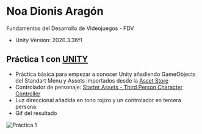 # Noa Dionis Aragón 
Fundamentos del Desarrollo de Videojuegos - FDV
- Unity Version: 2020.3.36f1

## Práctica 1 con [UNITY](https://unity.com/es)

- Práctica básica para empezar a conocer Unity añadiendo GameObjects del Standart Menu y Assets importados desde la [Asset Store](https://assetstore.unity.com/?utm_source=google&utm_medium=cpc&utm_campaign=AS_AS_Assetstore_EMEA_FR_EN_N-A_SEM-GG_acquisition_BR-PR_2022-09_Evergreen_CC3022&utm_content=AS-CoreBrand&utm_term=asset%20store&gclid=CjwKCAjws--ZBhAXEiwAv-RNL6Orm9XGK5i31bYPLifJ7gZXTqeRt2yLPdt7TgdLWs-PX1FzEX4HKBoC7fUQAvD_BwE&gclsrc=aw.ds)
- Controlador de personaje: [Starter Assets - Third Person Character Controller](https://assetstore.unity.com/packages/essentials/starter-assets-third-person-character-controller-196526)
- Luz direccional añadida en tono rojizo y un controlador en tercera persona.
- Gif del resultado


![Práctica 1](https://user-images.githubusercontent.com/114673717/193822222-df5bb0ad-e25f-4635-9048-4a13fd040dfd.gif)
